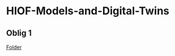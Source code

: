 # HIOF-Models-and-Digital-Twins

## Oblig 1

[Folder](https://github.com/Tobhal/HIOF-Models-and-Digital-Twins/tree/main/Oblig1)

